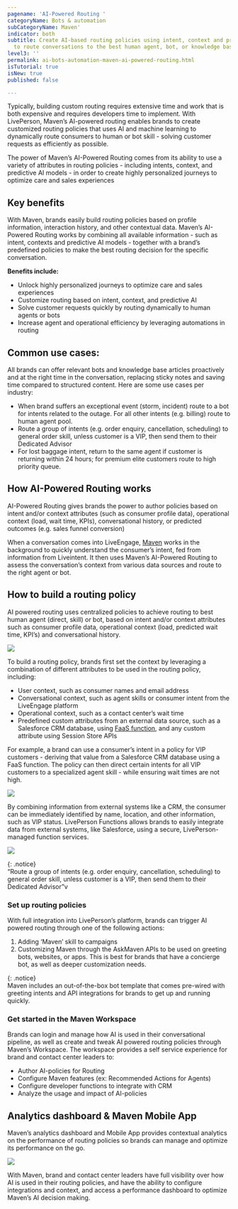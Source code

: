 ```yaml
---
pagename: 'AI-Powered Routing '
categoryName: Bots & automation
subCategoryName: Maven'
indicator: both
subtitle: Create AI-based routing policies using intent, context and predictive attributes
  to route conversations to the best human agent, bot, or knowledge base content.
level3: ''
permalink: ai-bots-automation-maven-ai-powered-routing.html
isTutorial: true
isNew: true
published: false

---
```

Typically, building custom routing requires extensive time and work that is both expensive and requires developers time to implement. With LivePerson, Maven’s AI-powered routing enables brands to create customized routing policies that uses AI and machine learning to dynamically route consumers to human or bot skill - solving customer requests as efficiently as possible.

The power of Maven’s AI-Powered Routing comes from its ability to use a variety of attributes in routing policies - including intents, context, and predictive AI models - in order to create highly personalized journeys to optimize care and sales experiences

## Key benefits

With Maven, brands easily build routing policies based on profile information, interaction history, and other contextual data. Maven’s AI-Powered Routing works by combining all available information - such as intent, contexts and predictive AI models - together with a brand’s predefined policies to make the best routing decision for the specific conversation.

**Benefits include:**

* Unlock highly personalized journeys to optimize care and sales experiences
* Customize routing based on intent, context, and predictive AI
* Solve customer requests quickly by routing dynamically to human agents or bots
* Increase agent and operational efficiency by leveraging automations in routing

## Common use cases:

All brands can offer relevant bots and knowledge base articles proactively and at the right time in the conversation, replacing sticky notes and saving time compared to structured content. Here are some use cases per industry:

* When brand suffers an exceptional event (storm, incident) route to a bot for intents related to the outage. For all other intents (e.g. billing) route to human agent pool.
* Route a group of intents (e.g. order enquiry, cancellation, scheduling) to general order skill, unless customer is a VIP, then send them to their Dedicated Advisor
* For lost baggage intent, return to the same agent if customer is returning within 24 hours; for premium elite customers route to high priority queue.

## How AI-Powered Routing works

AI-Powered Routing gives brands the power to author policies based on intent and/or context attributes (such as consumer profile data), operational context (load, wait time, KPIs), conversational history, or predicted outcomes (e.g. sales funnel conversion)

When a conversation comes into LiveEngage, [Maven](https://knowledge.liveperson.com/ai-bots-automation-maven-maven-overview.html) works in the background to quickly understand the consumer’s intent, fed from information from Liveintent. It then uses Maven’s AI-Powered Routing to assess the conversation’s context from various data sources and route to the right agent or bot.

## How to build a routing policy

AI powered routing uses centralized policies to achieve routing to best human agent (direct, skill) or bot, based on intent and/or context attributes such as consumer profile data, operational context (load, predicted wait time, KPI’s) and conversational history.

![](/img/ai-powered-routing-1.png)

To build a routing policy, brands first set the context by leveraging a combination of different attributes to be used in the routing policy, including:

* User context, such as consumer names and email address
* Conversational context, such as agent skills or consumer intent from the LiveEngage platform
* Operational context, such as a contact center’s wait time
* Predefined custom attributes from an external data source, such as a Salesforce CRM database, using [FaaS function](https://knowledge.liveperson.com/developer-tools-liveperson-functions.html), and any custom attribute using Session Store APIs

For example, a brand can use a consumer’s intent in a policy for VIP customers - deriving that value from a Salesforce CRM database using a FaaS function. The policy can then direct certain intents for all VIP customers to a specialized agent skill - while ensuring wait times are not high.

![](/img/ai-powered-routing-2.png)

By combining information from external systems like a CRM, the consumer can be immediately identified by name, location, and other information, such as VIP status. LivePerson Functions allows brands to easily integrate data from external systems, like Salesforce, using a secure, LivePerson-managed function services.

![](/img/maven-overview-4-1.png)

{: .notice}  
“Route a group of intents (e.g. order enquiry, cancellation, scheduling) to general order skill, unless customer is a VIP, then send them to their Dedicated Advisor”v

### Set up routing policies

With full integration into LivePerson’s platform, brands can trigger AI powered routing through one of the following actions:

1. Adding ‘Maven’ skill to campaigns
2. Customizing Maven through the AskMaven APIs to be used on greeting bots, websites, or apps. This is best for brands that have a concierge bot, as well as deeper customization needs.

{: .notice}  
Maven includes an out-of-the-box bot template that comes pre-wired with greeting intents and API integrations for brands to get up and running quickly.

### Get started in the Maven Workspace

Brands can login and manage how AI is used in their conversational pipeline, as well as create and tweak AI powered routing policies through Maven’s Workspace. The workspace provides a self service experience for brand and contact center leaders to:

* Author AI-policies for Routing
* Configure Maven features (ex: Recommended Actions for Agents)
* Configure developer functions to integrate with CRM
* Analyze the usage and impact of AI-policies

## Analytics dashboard & Maven Mobile App

Maven’s analytics dashboard and Mobile App provides contextual analytics on the performance of routing policies so brands can manage and optimize its performance on the go.

![](/img/ai-powered-routing-4-1.png)

With Maven, brand and contact center leaders have full visibility over how AI is used in their routing policies, and have the ability to configure integrations and context, and access a performance dashboard to optimize Maven’s AI decision making.
